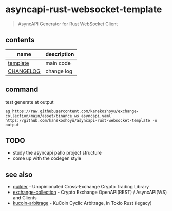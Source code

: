 # asyncapi-rust-websocket-template
> AsyncAPI Generator for Rust WebSocket Client

## contents
| name                             | description |
| -------------------------------- | ----------- |
| [template](./template/README.md) | main code   |
| [CHANGELOG](./CHANGELOG.md)      | change log  |

## command
test generate at output
```
ag https://raw.githubusercontent.com/kanekoshoyu/exchange-collection/main/asset/binance_ws_asyncapi.yaml https://github.com/kanekoshoyu/asyncapi-rust-websocket-template -o output
```

## TODO
- study the asyncapi paho project structure
- come up with the codegen style

## see also
- [guilder](https://github.com/kanekoshoyu/guilder) - Unopinionated Cross-Exchange Crypto Trading Library
- [exchange-collection](https://github.com/kanekoshoyu/exchange-collection) - Crypto Exchange OpenAPI(REST) / AsyncAPI(WS) and Clients
- [kucoin-arbitrage](https://github.com/kanekoshoyu/kucoin_arbitrage) - KuCoin Cyclic Arbitrage, in Tokio Rust (legacy)
